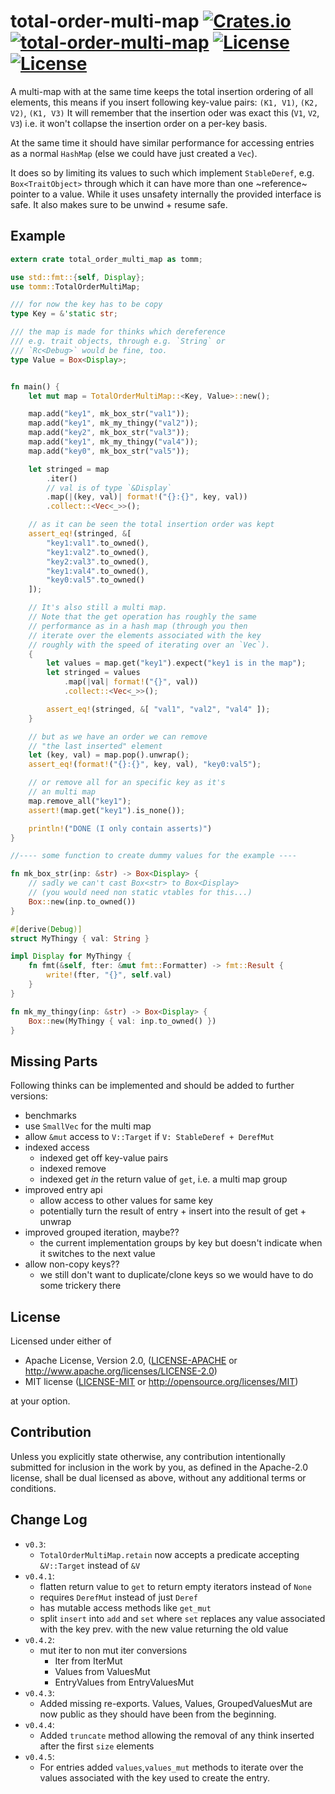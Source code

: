 total-order-multi-map [![Crates.io](https://img.shields.io/crates/v/total-order-multi-map.svg)](https://crates.io/crates/total-order-multi-map) [![total-order-multi-map](https://docs.rs/total-order-multi-map/badge.svg)](https://docs.rs/total-order-multi-map) [![License](https://img.shields.io/badge/License-MIT-blue.svg)](https://opensource.org/licenses/MIT) [![License](https://img.shields.io/badge/License-Apache%202.0-blue.svg)](https://opensource.org/licenses/Apache-2.0)
=============

A multi-map with at the same time keeps the total insertion ordering of all elements,
this means if you insert following key-value pairs: `(K1, V1)`, `(K2, V2)`, `(K1, V3)`
It will remember that the insertion oder was exact this (`V1`, `V2`, `V3`) i.e.
it won't collapse the insertion order on a per-key basis.

At the same time it should have similar performance for accessing entries as a normal
`HashMap` (else we could have just created a `Vec`).

It does so by limiting its values to such which implement `StableDeref`, e.g.
`Box<TraitObject>` through which it can have more than one ~reference~ pointer to
a value. While it uses unsafety internally the provided interface is safe.
It also makes sure to be unwind + resume safe.

Example
--------

```rust
extern crate total_order_multi_map as tomm;

use std::fmt::{self, Display};
use tomm::TotalOrderMultiMap;

/// for now the key has to be copy
type Key = &'static str;

/// the map is made for thinks which dereference
/// e.g. trait objects, through e.g. `String` or
/// `Rc<Debug>` would be fine, too.
type Value = Box<Display>;


fn main() {
    let mut map = TotalOrderMultiMap::<Key, Value>::new();

    map.add("key1", mk_box_str("val1"));
    map.add("key1", mk_my_thingy("val2"));
    map.add("key2", mk_box_str("val3"));
    map.add("key1", mk_my_thingy("val4"));
    map.add("key0", mk_box_str("val5"));

    let stringed = map
        .iter()
        // val is of type `&Display`
        .map(|(key, val)| format!("{}:{}", key, val))
        .collect::<Vec<_>>();

    // as it can be seen the total insertion order was kept
    assert_eq!(stringed, &[
        "key1:val1".to_owned(),
        "key1:val2".to_owned(),
        "key2:val3".to_owned(),
        "key1:val4".to_owned(),
        "key0:val5".to_owned()
    ]);

    // It's also still a multi map.
    // Note that the get operation has roughly the same
    // performance as in a hash map (through you then
    // iterate over the elements associated with the key
    // roughly with the speed of iterating over an `Vec`).
    {
        let values = map.get("key1").expect("key1 is in the map");
        let stringed = values
            .map(|val| format!("{}", val))
            .collect::<Vec<_>>();

        assert_eq!(stringed, &[ "val1", "val2", "val4" ]);
    }

    // but as we have an order we can remove
    // "the last inserted" element
    let (key, val) = map.pop().unwrap();
    assert_eq!(format!("{}:{}", key, val), "key0:val5");

    // or remove all for an specific key as it's
    // an multi map
    map.remove_all("key1");
    assert!(map.get("key1").is_none());

    println!("DONE (I only contain asserts)")
}

//---- some function to create dummy values for the example ----

fn mk_box_str(inp: &str) -> Box<Display> {
    // sadly we can't cast Box<str> to Box<Display>
    // (you would need non static vtables for this...)
    Box::new(inp.to_owned())
}

#[derive(Debug)]
struct MyThingy { val: String }

impl Display for MyThingy {
    fn fmt(&self, fter: &mut fmt::Formatter) -> fmt::Result {
        write!(fter, "{}", self.val)
    }
}

fn mk_my_thingy(inp: &str) -> Box<Display> {
    Box::new(MyThingy { val: inp.to_owned() })
}
```

Missing Parts
-------------

Following thinks can be implemented and should
be added to further versions:

- benchmarks
- use `SmallVec` for the multi map
- allow `&mut` access to `V::Target` if  `V: StableDeref + DerefMut`
- indexed access
  - indexed get off key-value pairs
  - indexed remove
  - indexed get _in_ the return value of `get`, i.e. a multi map group
- improved entry api
  - allow access to other values for same key
  - potentially turn the result of entry + insert into the result of get + unwrap
- improved grouped iteration, maybe??
  - the current implementation groups by key but doesn't indicate
    when it switches to the next value
- allow non-copy keys??
  - we still don't want to duplicate/clone keys so we would have to do
    some trickery there

License
-------

Licensed under either of

- Apache License, Version 2.0, ([LICENSE-APACHE](LICENSE-APACHE) or http://www.apache.org/licenses/LICENSE-2.0)
- MIT license ([LICENSE-MIT](LICENSE-MIT) or http://opensource.org/licenses/MIT)

at your option.

Contribution
------------

Unless you explicitly state otherwise, any contribution intentionally submitted
for inclusion in the work by you, as defined in the Apache-2.0 license, shall
be dual licensed as above, without any additional terms or conditions.


Change Log
-----------

- `v0.3`:
  - `TotalOrderMultiMap.retain` now accepts a predicate accepting `&V::Target` instead
    of `&V`
- `v0.4.1`:
  - flatten return value to `get` to return empty iterators instead
    of `None`
  - requires `DerefMut` instead of just `Deref`
  - has mutable access methods like `get_mut`
  - split `insert` into `add` and `set` where `set` replaces any value
    associated with the key prev. with the new value returning the old
    value
- `v0.4.2`:
  - mut iter to non mut iter conversions
    - Iter from IterMut
    - Values from ValuesMut
    - EntryValues from EntryValuesMut
- `v0.4.3`:
  - Added missing re-exports. Values, Values,
    GroupedValuesMut are now public as they
    should have been from the beginning.
- `v0.4.4`:
  - Added `truncate` method allowing the removal
    of any think inserted after the first `size`
    elements
- `v0.4.5`:
  - For entries added `values`,`values_mut` methods to
    iterate over the values associated with the key used
    to create the entry.